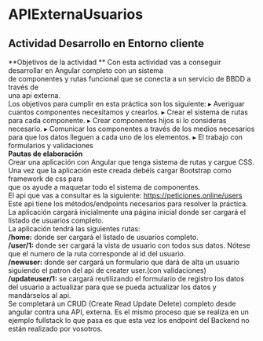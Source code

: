 # APIExternaUsuarios

## Actividad Desarrollo en Entorno cliente
**Objetivos de la actividad ** 
Con esta actividad vas a conseguir desarrollar en Angular completo con un sistema  
de componentes y rutas funcional que se conecta a un servicio de BBDD a través de  
una api externa.  
Los objetivos para cumplir en esta práctica son los siguiente:
▸ Averiguar cuantos componentes necesitamos y crearlos.
▸ Crear el sistema de rutas para cada componente.
▸ Crear componentes hijos si lo consideras necesario.
▸ Comunicar los componentes a través de los medios necesarios para que los datos
lleguen a cada uno de los elementos.
▸ El trabajo con formularios y validaciones  
**Pautas de elaboración**  
Crear una aplicación con Angular que tenga sistema de rutas y cargue CSS.  
Una vez que la aplicación este creada debéis cargar Bootstrap como framework de css para  
que os ayude a maquetar todo el sistema de componentes.  
El api que vas a consultar es la siguiente: https://peticiones.online/users  
Este api tiene los métodos/endpoints necesarios para resolver la práctica.  
La aplicación cargará inicialmente una página inicial donde ser cargará el listado de usuarios completo.  
La aplicación tendrá las siguientes rutas:  
**/home:** donde ser cargará el listado de usuarios completo.  
**/user/1:** donde ser cargará la vista de usuario con todos sus datos. Nótese que el numero de la ruta corresponde al id del usuario.  
**/newuser:** donde ser cargará un formulario que dará de alta un usuario siguiendo el patron del api de creater user.(con validaciones)  
**/updateuser/1:** se cargará reutilizando el formulario de registro los datos del usuario a actualizar para que se pueda actualizar los datos y mandárselos al api.  
Se completará un CRUD (Create Read Update Delete) completo desde
angular contra una API, externa. Es el mismo proceso que se realiza en un ejemplo
fullstack lo que pasa es que esta vez los endpoint del Backend no están realizado por
vosotros.
